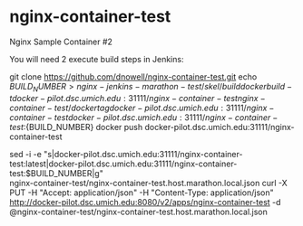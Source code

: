 # nginx-container-test
Nginx Sample Container #2

You will need 2 execute build steps in Jenkins:

git clone https://github.com/dnowell/nginx-container-test.git
echo ${BUILD_NUMBER} > nginx-jenkins-marathon-test/skel/build
docker build -t docker-pilot.dsc.umich.edu:31111/nginx-container-test nginx-container-test/
docker tag docker-pilot.dsc.umich.edu:31111/nginx-container-test docker-pilot.dsc.umich.edu:31111/nginx-container-test:${BUILD_NUMBER}
docker push docker-pilot.dsc.umich.edu:31111/nginx-container-test

sed -i -e "s|docker-pilot.dsc.umich.edu:31111/nginx-container-test:latest|docker-pilot.dsc.umich.edu:31111/nginx-container-test:$BUILD_NUMBER|g" \
    nginx-container-test/nginx-container-test.host.marathon.local.json
curl -X PUT -H "Accept: application/json" -H "Content-Type: application/json" \
http://docker-pilot.dsc.umich.edu:8080/v2/apps/nginx-container-test -d @nginx-container-test/nginx-container-test.host.marathon.local.json
